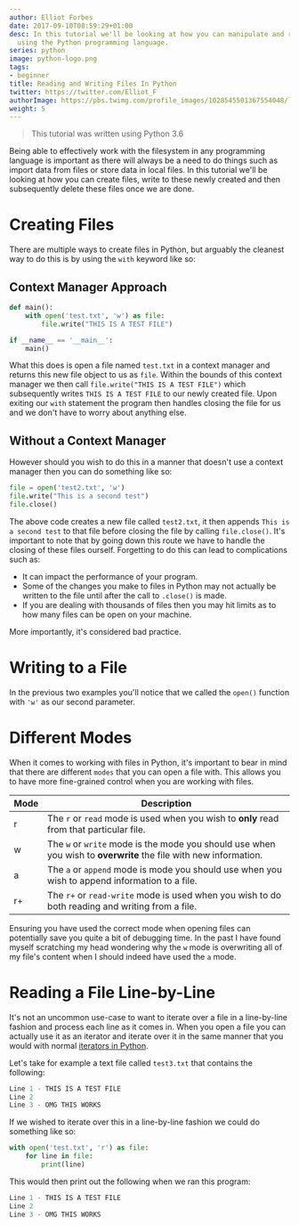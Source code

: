 ```yaml
---
author: Elliot Forbes
date: 2017-09-10T08:59:29+01:00
desc: In this tutorial we'll be looking at how you can manipulate and read from files
  using the Python programming language.
series: python
image: python-logo.png
tags:
- beginner
title: Reading and Writing Files In Python
twitter: https://twitter.com/Elliot_F
authorImage: https://pbs.twimg.com/profile_images/1028545501367554048/lzr43cQv_400x400.jpg
weight: 5
---
```


> This tutorial was written using Python 3.6

Being able to effectively work with the filesystem in any programming language is important as there will always be a need to do things such as import data from files or store data in local files. In this tutorial we'll be looking at how you can create files, write to these newly created and then subsequently delete these files once we are done.

# Creating Files

There are multiple ways to create files in Python, but arguably the cleanest way to do this is by using the `with` keyword like so:

## Context Manager Approach

```py
def main():
    with open('test.txt', 'w') as file:
        file.write("THIS IS A TEST FILE")

if __name__ == '__main__':
    main()
```

What this does is open a file named `test.txt` in a context manager and returns this new file object to us as `file`. Within the bounds of this context manager we then call `file.write("THIS IS A TEST FILE")` which subsequently writes `THIS IS A TEST FILE` to our newly created file. Upon exiting our `with` statement the program then handles closing the file for us and we don't have to worry about anything else.

## Without a Context Manager

However should you wish to do this in a manner that doesn't use a context manager then you can do something like so:

```py
file = open('test2.txt', 'w')
file.write("This is a second test")
file.close()
```

The above code creates a new file called `test2.txt`, it then appends `This is a second test` to that file before closing the file by calling `file.close()`. It's important to note that by going down this route we have to handle the closing of these files ourself. Forgetting to do this can lead to complications such as:

* It can impact the performance of your program.
* Some of the changes you make to files in Python may not actually be written to the file until after the call to `.close()` is made.
* If you are dealing with thousands of files then you may hit limits as to how many files can be open on your machine.

More importantly, it's considered bad practice.

# Writing to a File

In the previous two examples you'll notice that we called the `open()` function with `'w'` as our second parameter.

# Different Modes

When it comes to working with files in Python, it's important to bear in mind that there are different `modes` that you can open a file with. This allows you to have more fine-grained control when you are working with files.

| Mode | Description |
| ---- | ----------- | 
| r    | The `r` or `read` mode is used when you wish to **only** read from that particular file. |
| w    | The `w` or `write` mode is the mode you should use when you wish to **overwrite** the file with new information. |
| a    | The `a` or `append` mode is mode you should use when you wish to append information to a file. |
| r+   | The `r+` or `read-write` mode is used when you wish to do both reading and writing from a file. |

Ensuring you have used the correct mode when opening files can potentially save you quite a bit of debugging time. In the past I have found myself scratching my head wondering why the `w` mode is overwriting all of my file's content when I should indeed have used the `a` mode.


# Reading a File Line-by-Line

It's not an uncommon use-case to want to iterate over a file in a line-by-line fashion and process each line as it comes in. When you open a file you can actually use it as an iterator and iterate over it in the same manner that you would with normal [iterators in Python](/python/python-iterator-tutorial/). 

Let's take for example a text file called `test3.txt` that contains the following:

```py
Line 1 - THIS IS A TEST FILE
Line 2
Line 3 - OMG THIS WORKS
```

If we wished to iterate over this in a line-by-line fashion we could do something like so:

```py
with open('test.txt', 'r') as file:
    for line in file:
        print(line)
```

This would then print out the following when we ran this program:

```py
Line 1 - THIS IS A TEST FILE
Line 2
Line 3 - OMG THIS WORKS
```

